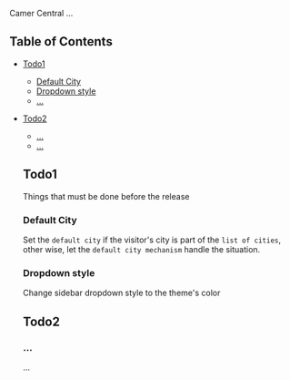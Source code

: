 Camer Central
...




## Table of Contents

- [Todo1](#todo1)
  - [Default City](#default-city)
  - [Dropdown style](#dropdown-style)
  - [...](#npm-test)

- [Todo2](#todo2)
  - [...](#npm-start)
  - [...](#npm-test)


  ## Todo1
  Things that must be done before the release

  ### Default City
  Set the `default city` if the visitor's city is part of the `list of cities`, other wise, let the `default city mechanism` handle the situation.

  ### Dropdown style
  Change sidebar dropdown style to the theme's color


  ## Todo2

  ### ...
  ...